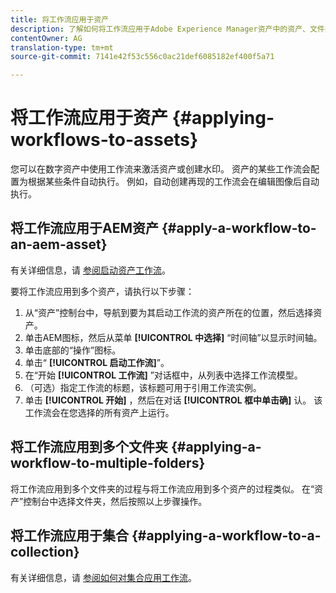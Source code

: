 ```yaml
---
title: 将工作流应用于资产
description: 了解如何将工作流应用于Adobe Experience Manager资产中的资产、文件夹和收藏集。
contentOwner: AG
translation-type: tm+mt
source-git-commit: 7141e42f53c556c0ac21def6085182ef400f5a71

---
```



# 将工作流应用于资产 {#applying-workflows-to-assets}

您可以在数字资产中使用工作流来激活资产或创建水印。 资产的某些工作流会配置为根据某些条件自动执行。 例如，自动创建再现的工作流会在编辑图像后自动执行。

## 将工作流应用于AEM资产 {#apply-a-workflow-to-an-aem-asset}

有关详细信息，请 [参阅启动资产工作流](/help/assets/manage-digital-assets.md#starting-a-workflow-on-an-asset)。

要将工作流应用到多个资产，请执行以下步骤：

1. 从“资产”控制台中，导航到要为其启动工作流的资产所在的位置，然后选择资产。
1. 单击AEM图标，然后从菜单 **[!UICONTROL 中选择]** “时间轴”以显示时间轴。
1. 单击底部的“操作”图标。
1. 单击“ **[!UICONTROL 启动工作流]**”。
1. 在“开始 **[!UICONTROL 工作流]** ”对话框中，从列表中选择工作流模型。
1. （可选）指定工作流的标题，该标题可用于引用工作流实例。
1. 单击 **[!UICONTROL 开始]** ，然后在对话 **[!UICONTROL 框中单击确]** 认。 该工作流会在您选择的所有资产上运行。

## 将工作流应用到多个文件夹 {#applying-a-workflow-to-multiple-folders}

将工作流应用到多个文件夹的过程与将工作流应用到多个资产的过程类似。 在“资产”控制台中选择文件夹，然后按照以上步骤操作。

## 将工作流应用于集合 {#applying-a-workflow-to-a-collection}

有关详细信息，请 [参阅如何对集合应用工作流](/help/assets/manage-collections.md#run-a-workflow-on-a-collection)。
